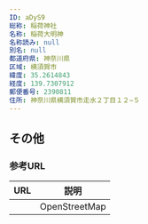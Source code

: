 ```yaml
---
ID: aDyS9
総称: 稲荷神社
名称: 稲荷大明神
名称読み: null
別名: null
都道府県: 神奈川県
区域: 横須賀市
緯度: 35.2614843
経度: 139.7307912
郵便番号: 2390811
住所: 神奈川県横須賀市走水２丁目１２−５
---
```


## その他

### 参考URL

| URL | 説明          |
| --- | ------------- |
|     | OpenStreetMap |
